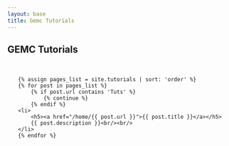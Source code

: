 ```yaml
---
layout: base
title: Gemc Tutorials
---
```


## GEMC Tutorials

<br>

<ul>

	{% assign pages_list = site.tutorials | sort: 'order' %}
	{% for post in pages_list %}
		{% if post.url contains 'Tuts' %}
			{% continue %}
		{% endif %}
	<li>
		<h5><a href="/home/{{ post.url }}">{{ post.title }}</a></h5>
		{{ post.description }}<br/><br/>
	</li>
	{% endfor %}
	
	
</ul>
